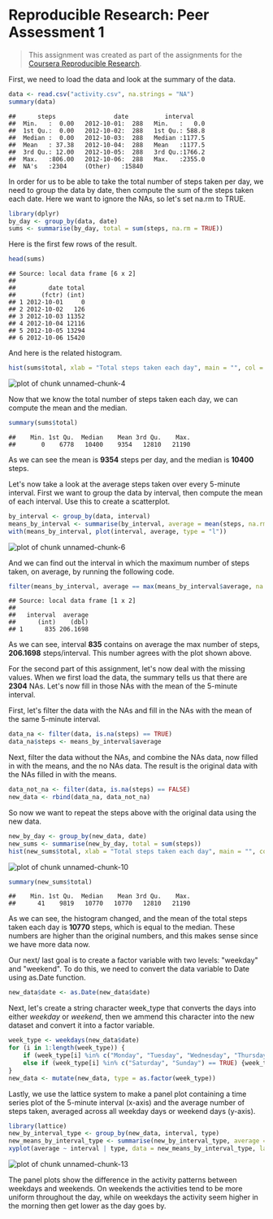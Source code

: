 # Reproducible Research: Peer Assessment 1

> This assignment was created as part of the assignments for the [Coursera Reproducible Research](https://www.coursera.org/course/repdata).  

First, we need to load the data and look at the summary of the data.


```r
data <- read.csv("activity.csv", na.strings = "NA")
summary(data)
```

```
##      steps                date          interval     
##  Min.   :  0.00   2012-10-01:  288   Min.   :   0.0  
##  1st Qu.:  0.00   2012-10-02:  288   1st Qu.: 588.8  
##  Median :  0.00   2012-10-03:  288   Median :1177.5  
##  Mean   : 37.38   2012-10-04:  288   Mean   :1177.5  
##  3rd Qu.: 12.00   2012-10-05:  288   3rd Qu.:1766.2  
##  Max.   :806.00   2012-10-06:  288   Max.   :2355.0  
##  NA's   :2304     (Other)   :15840
```

In order for us to be able to take the total number of steps taken per day, we need to group the data by date, then compute the sum of the steps taken each date. Here we want to ignore the NAs, so let's set na.rm to TRUE.


```r
library(dplyr)
by_day <- group_by(data, date)
sums <- summarise(by_day, total = sum(steps, na.rm = TRUE))
```

Here is the first few rows of the result.


```r
head(sums)
```

```
## Source: local data frame [6 x 2]
## 
##         date total
##       (fctr) (int)
## 1 2012-10-01     0
## 2 2012-10-02   126
## 3 2012-10-03 11352
## 4 2012-10-04 12116
## 5 2012-10-05 13294
## 6 2012-10-06 15420
```

And here is the related histogram.


```r
hist(sums$total, xlab = "Total steps taken each day", main = "", col = "red")
```

![plot of chunk unnamed-chunk-4](figure/unnamed-chunk-4-1.png) 

Now that we know the total number of steps taken each day, we can compute the mean and the median.


```r
summary(sums$total)
```

```
##    Min. 1st Qu.  Median    Mean 3rd Qu.    Max. 
##       0    6778   10400    9354   12810   21190
```

As we can see the mean is **9354** steps per day, and the median is **10400** steps.

Let's now take a look at the average steps taken over every 5-minute interval. First we want to group the data by interval, then compute the mean of each interval. Use this to create a scatterplot.


```r
by_interval <- group_by(data, interval)
means_by_interval <- summarise(by_interval, average = mean(steps, na.rm = TRUE))
with(means_by_interval, plot(interval, average, type = "l"))
```

![plot of chunk unnamed-chunk-6](figure/unnamed-chunk-6-1.png) 

And we can find out the interval in which the maximum number of steps taken, on average, by running the following code.


```r
filter(means_by_interval, average == max(means_by_interval$average, na.rm = TRUE))
```

```
## Source: local data frame [1 x 2]
## 
##   interval  average
##      (int)    (dbl)
## 1      835 206.1698
```

As we can see, interval **835** contains on average the max number of steps, **206.1698** steps/interval. This number agrees with the plot shown above. 

For the second part of this assignment, let's now deal with the missing values. When we first load the data, the summary tells us that there are **2304** NAs. Let's now fill in those NAs with the mean of the 5-minute interval.

First, let's filter the data with the NAs and fill in the NAs with the mean of the same 5-minute interval.


```r
data_na <- filter(data, is.na(steps) == TRUE)
data_na$steps <- means_by_interval$average
```

Next, filter the data without the NAs, and combine the NAs data, now filled in with the means, and the no NAs data. The result is the original data with the NAs filled in with the means. 


```r
data_not_na <- filter(data, is.na(steps) == FALSE)
new_data <- rbind(data_na, data_not_na)
```

So now we want to repeat the steps above with the original data using the new data.


```r
new_by_day <- group_by(new_data, date)
new_sums <- summarise(new_by_day, total = sum(steps))
hist(new_sums$total, xlab = "Total steps taken each day", main = "", col = "blue")
```

![plot of chunk unnamed-chunk-10](figure/unnamed-chunk-10-1.png) 

```r
summary(new_sums$total)
```

```
##    Min. 1st Qu.  Median    Mean 3rd Qu.    Max. 
##      41    9819   10770   10770   12810   21190
```

As we can see, the histogram changed, and the mean of the total steps taken each day is **10770** steps, which is equal to the median. These numbers are higher than the original numbers, and this makes sense since we have more data now.

Our next/ last goal is to create a factor variable with two levels: "weekday" and "weekend". To do this, we need to convert the data variable to Date using as.Date function.


```r
new_data$date <- as.Date(new_data$date)
```

Next, let's create a string character week_type that converts the days into either *weekday* or *weekend*, then we ammend this character into the new dataset and convert it into a factor variable.


```r
week_type <- weekdays(new_data$date)
for (i in 1:length(week_type)) {
    if (week_type[i] %in% c("Monday", "Tuesday", "Wednesday", "Thursday", "Friday") == TRUE) {week_type[i] = "Weekday"}
    else if (week_type[i] %in% c("Saturday", "Sunday") == TRUE) {week_type[i] = "Weekend"}
}
new_data <- mutate(new_data, type = as.factor(week_type))
```

Lastly, we use the lattice system to make a panel plot containing a time series plot of the 5-minute interval (x-axis) and the average number of steps taken, averaged across all weekday days or weekend days (y-axis). 


```r
library(lattice)
new_by_interval_type <- group_by(new_data, interval, type)
new_means_by_interval_type <- summarise(new_by_interval_type, average = mean(steps))
xyplot(average ~ interval | type, data = new_means_by_interval_type, layout = c(1,2), type = "l")
```

![plot of chunk unnamed-chunk-13](figure/unnamed-chunk-13-1.png) 

The panel plots show the difference in the activity patterns between weekdays and weekends. On weekends the activities tend to be more uniform throughout the day, while on weekdays the activity seem higher in the morning then get lower as the day goes by.
